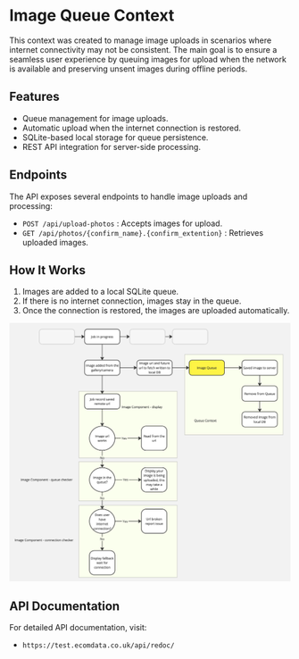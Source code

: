 # Image Queue Context

This context was created to manage image uploads in scenarios where internet connectivity may not be consistent. The main goal is to ensure a seamless user experience by queuing images for upload when the network is available and preserving unsent images during offline periods.

## Features

- Queue management for image uploads.
- Automatic upload when the internet connection is restored.
- SQLite-based local storage for queue persistence.
- REST API integration for server-side processing.

## Endpoints

The API exposes several endpoints to handle image uploads and processing:

- `POST /api/upload-photos` : Accepts images for upload.
- `GET /api/photos/{confirm_name}.{confirm_extention}` : Retrieves uploaded images.

## How It Works

1. Images are added to a local SQLite queue.
2. If there is no internet connection, images stay in the queue.
3. Once the connection is restored, the images are uploaded automatically.

![alt text](./flowchart.jpg)

## API Documentation

For detailed API documentation, visit:

- `https://test.ecomdata.co.uk/api/redoc/`
